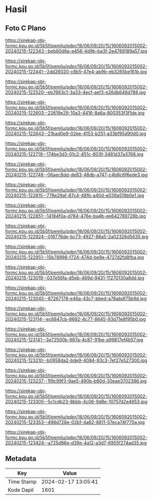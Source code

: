 # Hasil

## Foto C Plano

https://sirekap-obj-formc.kpu.go.id/5b5f/pemilu/pdpr/16/06/09/20/15/1606092015002-20240215-122343--beb60d6a-e456-4d9b-ba3f-2e4769189a57.jpg

https://sirekap-obj-formc.kpu.go.id/5b5f/pemilu/pdpr/16/06/09/20/15/1606092015002-20240215-122441--2dd26020-c8b5-47e4-ab9b-eb3265be161b.jpg

https://sirekap-obj-formc.kpu.go.id/5b5f/pemilu/pdpr/16/06/09/20/15/1606092015002-20240215-122520--eb7663c1-3a33-4ecf-aef3-e26db648d788.jpg

https://sirekap-obj-formc.kpu.go.id/5b5f/pemilu/pdpr/16/06/09/20/15/1606092015002-20240215-122603--22619e29-10a3-4416-8a6a-800353f3f1de.jpg

https://sirekap-obj-formc.kpu.go.id/5b5f/pemilu/pdpr/16/06/09/20/15/1606092015002-20240215-122643--21bad0e9-02ee-4153-b251-a33bf95d90d0.jpg

https://sirekap-obj-formc.kpu.go.id/5b5f/pemilu/pdpr/16/06/09/20/15/1606092015002-20240215-122719--174be3d3-01c2-451c-803f-3481d37a3768.jpg

https://sirekap-obj-formc.kpu.go.id/5b5f/pemilu/pdpr/16/06/09/20/15/1606092015002-20240215-122748--06aec8dd-de83-48db-a747-c4b8c6f6ede3.jpg

https://sirekap-obj-formc.kpu.go.id/5b5f/pemilu/pdpr/16/06/09/20/15/1606092015002-20240215-122815--778e29af-87c4-48fb-a40d-e039a519b0e1.jpg

https://sirekap-obj-formc.kpu.go.id/5b5f/pemilu/pdpr/16/06/09/20/15/1606092015002-20240215-122851--14184f0a-d784-476e-ba4b-ee642789726b.jpg

https://sirekap-obj-formc.kpu.go.id/5b5f/pemilu/pdpr/16/06/09/20/15/1606092015002-20240215-122924--016776de-bc73-4927-88a5-2a02326d5635.jpg

https://sirekap-obj-formc.kpu.go.id/5b5f/pemilu/pdpr/16/06/09/20/15/1606092015002-20240215-122951--15b78998-f724-474d-be8e-4727d2fd8fba.jpg

https://sirekap-obj-formc.kpu.go.id/5b5f/pemilu/pdpr/16/06/09/20/15/1606092015002-20240215-123019--037e56fa-d5eb-469d-9431-11270130a8dd.jpg

https://sirekap-obj-formc.kpu.go.id/5b5f/pemilu/pdpr/16/06/09/20/15/1606092015002-20240215-123045--87267178-e46a-43c7-bbed-a78abdf75b9d.jpg

https://sirekap-obj-formc.kpu.go.id/5b5f/pemilu/pdpr/16/06/09/20/15/1606092015002-20240215-123114--ec6847cb-8692-4c77-8645-93d71e8f95b0.jpg

https://sirekap-obj-formc.kpu.go.id/5b5f/pemilu/pdpr/16/06/09/20/15/1606092015002-20240215-123141--3e72500b-987a-4c87-91be-a99817ef4b57.jpg

https://sirekap-obj-formc.kpu.go.id/5b5f/pemilu/pdpr/16/06/09/20/15/1606092015002-20240215-123210--b0958da2-bde9-4084-93c3-7ef27e527300.jpg

https://sirekap-obj-formc.kpu.go.id/5b5f/pemilu/pdpr/16/06/09/20/15/1606092015002-20240215-123237--1f9c99f3-9ae5-490b-b60d-30eae3702386.jpg

https://sirekap-obj-formc.kpu.go.id/5b5f/pemilu/pdpr/16/06/09/20/15/1606092015002-20240215-123305--5c1cdb23-8bbb-4c06-9d8e-10757d2e4953.jpg

https://sirekap-obj-formc.kpu.go.id/5b5f/pemilu/pdpr/16/06/09/20/15/1606092015002-20240215-123353--498d728e-02b1-4a62-8811-57eca74f770a.jpg

https://sirekap-obj-formc.kpu.go.id/5b5f/pemilu/pdpr/16/06/09/20/15/1606092015002-20240215-123424--a725d86e-d39e-4a12-a3d7-6955f274ad35.jpg


## Metadata

| Key        | Value               |
| ---------- | ------------------- |
| Time Stamp | 2024-02-17 13:05:41 |
| Kode Dapil | 1601                |




